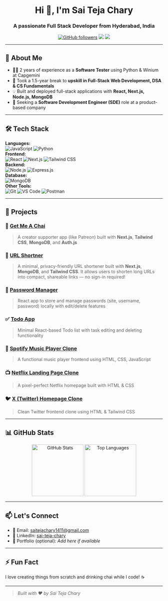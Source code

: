 <h1 align="center">Hi 👋, I'm Sai Teja Chary</h1>
<h3 align="center">A passionate Full Stack Developer from Hyderabad, India</h3>

<p align="center">
  <a href="https://github.com/sai-teja-chary"><img src="https://img.shields.io/github/followers/sai-teja-chary?label=Follow&style=social" alt="GitHub followers"></a>
  <a href="mailto:saitejachary1411@gmail.com"><img src="https://img.shields.io/badge/Email-saitejachary1411@gmail.com-blue?style=flat-square&logo=gmail"></a>
  <a href="https://linkedin.com/in/sai-teja-chary"><img src="https://img.shields.io/badge/LinkedIn-sai--teja--chary-blue?style=flat-square&logo=linkedin"></a>
</p>

---

## 💼 About Me

- 🧑‍💻 2 years of experience as a **Software Tester** using Python & Winium at Capgemini  
- 🔁 Took a 1.5-year break to **upskill in Full-Stack Web Development, DSA & CS Fundamentals**
- 💡 Built and deployed full-stack applications with **React, Next.js, Node.js, MongoDB**
- 🎯 Seeking a **Software Development Engineer (SDE)** role at a product-based company

---

## 🛠️ Tech Stack

**Languages:**  
![JavaScript](https://img.shields.io/badge/-JavaScript-F7DF1E?logo=javascript&logoColor=black&style=flat) ![Python](https://img.shields.io/badge/-Python-3776AB?logo=python&logoColor=white&style=flat)  
**Frontend:**  
![React](https://img.shields.io/badge/-React-61DAFB?logo=react&logoColor=black&style=flat) ![Next.js](https://img.shields.io/badge/-Next.js-000000?logo=next.js&logoColor=white&style=flat) ![Tailwind CSS](https://img.shields.io/badge/-TailwindCSS-38B2AC?logo=tailwind-css&logoColor=white&style=flat)  
**Backend:**  
![Node.js](https://img.shields.io/badge/-Node.js-339933?logo=node.js&logoColor=white&style=flat) ![Express.js](https://img.shields.io/badge/-Express.js-000000?logo=express&logoColor=white&style=flat)  
**Database:**  
![MongoDB](https://img.shields.io/badge/-MongoDB-47A248?logo=mongodb&logoColor=white&style=flat)  
**Other Tools:**  
![Git](https://img.shields.io/badge/-Git-F05032?logo=git&logoColor=white&style=flat) ![VS Code](https://img.shields.io/badge/-VSCode-007ACC?logo=visual-studio-code&logoColor=white&style=flat) ![Postman](https://img.shields.io/badge/-Postman-FF6C37?logo=postman&logoColor=white&style=flat)

---

## 🌱 Projects

### 🧋 [Get Me A Chai](https://sendmechai.vercel.app)
> A creator supporter app (like Patreon) built with **Next.js**, **Tailwind CSS**, **MongoDB**, and **Auth.js**

### 🧋 [URL Shortner](https://linkbits.vercel.app)
> A minimal, privacy-friendly URL shortener built with **Next.js**, **MongoDB**, and **Tailwind CSS**. It allows users to shorten long URLs into compact, shareable links — no sign-in required!

### 🔐 [Password Manager](https://savepasswords.netlify.app)
> React app to store and manage passwords (site, username, password) locally with edit/delete features

### ✅ [Todo App](https://usetodoodle.netlify.app)
> Minimal React-based Todo list with task editing and deleting functionality

### 🎵 [Spotify Music Player Clone](https://closespotify.netlify.app)
> A functional music player frontend using HTML, CSS, JavaScript

### 📺 [Netflix Landing Page Clone](https://netfixl.netlify.app)
> A pixel-perfect Netflix homepage built with HTML & CSS

### 🐦 [X (Twitter) Homepage Clone](https://tweeplex.netlify.app)
> Clean Twitter frontend clone using HTML & Tailwind CSS

---

## 📊 GitHub Stats

<p align="center">
  <img src="https://github-readme-stats.vercel.app/api?username=sai-teja-chary&show_icons=true&theme=radical" alt="GitHub Stats" height="165">
  <img src="https://github-readme-stats.vercel.app/api/top-langs/?username=sai-teja-chary&layout=compact&theme=radical" alt="Top Languages" height="165">
</p>

---

## 📫 Let's Connect

- 📧 Email: [saitejachary1411@gmail.com](mailto:saitejachary1411@gmail.com)
- 💼 LinkedIn: [sai-teja-chary](https://linkedin.com/in/sai-teja-chary)
- 🔗 Portfolio (optional): *Add here if available*

---

## ⚡ Fun Fact

I love creating things from scratch and drinking chai while I code! ☕

---

> *Built with ❤️ by Sai Teja Chary*
